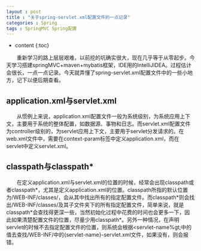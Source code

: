 ```yaml
---
layout : post
title : "关于spring-servlet.xml配置文件的一点记录"
categories : Spring
tags : SpringMVC Spring配置
---
```


* content
{:toc}

　　重新学习的路上层层艰难，以前挖的坑确实很大，现在几乎等于从零起步。今天学习搭建springMVC+maven+mybatis框架，IDE用的IntelliJIDEA。过程估计会很长，一点一点记录。今天就弄懂了spring-servlet.xml配置文件中的一些小地方，记下以便后期查看。






## application.xml与servlet.xml

　　从惯例上来说，application.xml配置文件一般为系统级别，为系统应用上下文，主要用于系统的整体配置，如数据源、事物和日志。而servlet.xml配置文件为controller级别的，为servlet应用上下文，主要用于servlet分发请求的。在web.xml文件中，需要在context-param标签中定义application.xml，而在servlet中定义servlet.xml。

## classpath与classpath*

　　在定义application.xml与servlet.xml的位置的时候，经常会出现classpath或者classpath\*，尤其是定义application.xml的位置。classpath所指的默认位置为/WEB-INF/classes/，会从其中找出所有的指定配置文件。而classpath*则会找出/WEB-INF/classes/及其子文件夹下的所有指定配置文件，简单来说，就是classpath\*会查找得更深一些，当然初始化过程中花费的时间也会更多一下，因此如果清楚配置文件的位置，尽量少用classpath\*。另外一种情况，在声明servlet的时候不去指定配置文件的位置，则系统会根据&lt;servlet-name%gt;中的值去查找/WEB-INF/中的{servlet-name}-servlet.xml文件，如果没有，则会报错。